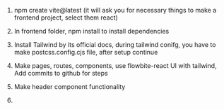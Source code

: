 1. npm create vite@latest (it will ask you for necessary things to make a frontend project, select them react)

2. In frontend folder, npm install to install dependencies

3. Install Tailwind by its official docs, during tailwind conifg, you have to make postcss.config.cjs file, after setup continue

4. Make pages, routes, components, use flowbite-react UI with tailwind, Add commits to github for steps 

5. Make header component functionality

6. 